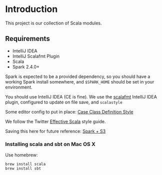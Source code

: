 # Introduction
This project is our collection of Scala modules.

## Requirements
* IntelliJ IDEA
* IntelliJ Scalafmt Plugin 
* Scala
* Spark 2.4.0+

Spark is expected to be a provided dependency, so you should have a working Spark install somewhere, and `$SPARK_HOME` should be set in your environment.

You should use IntelliJ IDEA (CE is fine). We use the [scalafmt](https://scalameta.org/scalafmt/) IntelliJ IDEA plugin, configured to update on file save, and `scalastyle` 

Some editor config to put in place: [Case Class Definition Style](https://stackoverflow.com/a/26880974)

We follow the Twitter [Effective Scala](http://twitter.github.io/effectivescala/) style guide.

Saving this here for future reference: [Spark + S3](https://medium.com/@subhojit20_27731/apache-spark-and-amazon-s3-gotchas-and-best-practices-a767242f3d98)
 
### Installing scala and sbt on Mac OS X
Use homebrew:

    brew install scala
    brew install sbt
